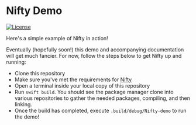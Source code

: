 # Nifty Demo

[![License](https://img.shields.io/hexpm/l/plug.svg)](LICENSE)

Here's a simple example of Nifty in action!

Eventually (hopefully soon!) this demo and accompanying documentation will get much fancier. 
For now, follow the steps below to get Nifty up and running:

- Clone this repository
- Make sure you've met the requirements for [Nifty](https://github.com/nifty-swift/Nifty)
- Open a terminal inside your local copy of this repository
- Run `swift build`. You should see the package manager clone into various repositories to
    gather the needed packages, compiling, and then linking.
- Once the build has completed, execute `.build/debug/Nifty-demo` to run the demo!
